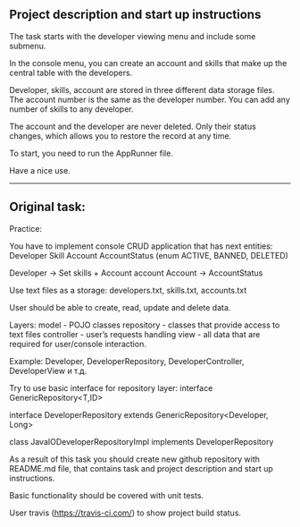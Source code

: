 Project description and start up instructions
-------------------------------------

The task starts with the developer viewing menu and include some submenu. 

In the console menu, you can create an account and skills that make up 
the central table with the developers.

Developer, skills, account are stored in three different data storage 
files. The account number is the same as the developer number. 
You can add any number of skills to any developer.

The account and the developer are never deleted. 
Only their status changes, which allows you to restore the record 
at any time.

To start, you need to run the AppRunner file.

Have a nice use.

-------------------------------------

Original task:
-------------------------------------

Practice:

You have to implement console CRUD application that has next entities:
Developer
Skill
Account
AccountStatus (enum ACTIVE, BANNED, DELETED)

Developer -> Set<Skill> skills + Account account
Account -> AccountStatus

Use text files as a storage:
developers.txt, skills.txt, accounts.txt

User should be able to create, read, update and delete data.


Layers:
model - POJO classes
repository - classes that provide access to text files controller - user’s requests handling
view - all data that are required for user/console interaction.

Example: Developer, DeveloperRepository, DeveloperController, DeveloperView и т.д.


Try to use basic interface for repository layer:
interface GenericRepository<T,ID>

interface DeveloperRepository extends GenericRepository<Developer, Long>

class JavaIODeveloperRepositoryImpl implements DeveloperRepository

As a result of this task you should create new github repository with README.md file, that contains task and project description and start up instructions.

Basic functionality should be covered with unit tests.

User travis (https://travis-ci.com/) to show project build status.